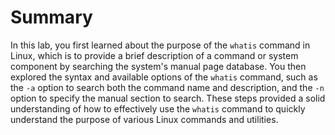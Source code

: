 # Summary

In this lab, you first learned about the purpose of the `whatis` command in Linux, which is to provide a brief description of a command or system component by searching the system's manual page database. You then explored the syntax and available options of the `whatis` command, such as the `-a` option to search both the command name and description, and the `-n` option to specify the manual section to search. These steps provided a solid understanding of how to effectively use the `whatis` command to quickly understand the purpose of various Linux commands and utilities.
